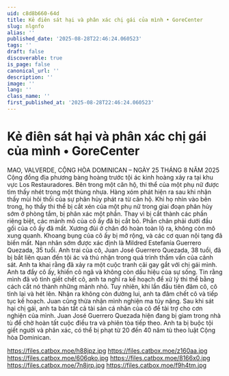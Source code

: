 ```yaml
---
uid: c8d8b660-64d
title: Kẻ điên sát hại và phân xác chị gái của mình • GoreCenter
slug: nlgnfo
alias: ''
published_date: '2025-08-28T22:46:24.060523'
tags: ''
draft: false
discoverable: true
is_page: false
canonical_url: ''
description: ''
image: ''
lang: ''
class_name: ''
first_published_at: '2025-08-28T22:46:24.060523'
---
```


# Kẻ điên sát hại và phân xác chị gái của mình • GoreCenter

MAO, VALVERDE, CỘNG HÒA DOMINICAN – NGÀY 25 THÁNG 8 NĂM 2025 Cộng đồng địa phương bàng hoàng trước tội ác kinh hoàng xảy ra tại khu vực Los Restauradores. Bên trong một căn hộ, thi thể của một phụ nữ được tìm thấy nhét trong một thùng nhựa. Hàng xóm phát hiện ra sau khi nhận thấy mùi hôi thối của sự phân hủy phát ra từ căn hộ. Khi họ nhìn vào bên trong, họ thấy thi thể bị cắt xén của một phụ nữ trong giai đoạn phân hủy sớm ở phòng tắm, bị phân xác một phần. Thay vì bị cắt thành các phần riêng biệt, các mảnh mô của cô ấy đã bị cắt bỏ. Phần chân phải dưới đầu gối của cô ấy đã mất. Xương đùi ở chân đó hoàn toàn lộ ra, không còn mô xung quanh. Khoang bụng của cô ấy bị mở rộng, và các cơ quan nội tạng đã biến mất. Nạn nhân sớm được xác định là Mildred Estefanía Guerrero Quezada, 35 tuổi. Anh trai của cô, Juan José Guerrero Quezada, 38 tuổi, đã bị bắt liên quan đến tội ác và thú nhận trong quá trình thẩm vấn của cảnh sát.
Anh ta khai rằng đã xảy ra một cuộc tranh cãi gay gắt với chị gái mình. Anh ta đẩy cô ấy, khiến cô ngã và không còn dấu hiệu của sự sống. Tin rằng mình đã vô tình giết chết cô, anh ta nghĩ ra kế hoạch để xử lý thi thể bằng cách cắt nó thành những mảnh nhỏ. Tuy nhiên, khi lần đầu tiên đâm cô, cô tỉnh lại và hét lên. Nhận ra không còn đường lui, anh ta đâm chết cô và tiếp tục kế hoạch. Juan cũng thừa nhận mình nghiện ma túy nặng. Sau khi sát hại chị gái, anh ta bán tất cả tài sản cá nhân của cô để tài trợ cho cơn nghiện của mình. Juan José Guerrero Quezada hiện đang bị giam trong nhà tù để chờ hoàn tất cuộc điều tra và phiên tòa tiếp theo. Anh ta bị buộc tội giết người và phân xác, có thể bị phạt từ 20 đến 40 năm tù theo luật Cộng hòa Dominican.

https://files.catbox.moe/h88jpz.jpg
https://files.catbox.moe/z160aa.jpg
https://files.catbox.moe/606qko.jpg
https://files.catbox.moe/8166x0.jpg
https://files.catbox.moe/7n8jrp.jpg
https://files.catbox.moe/f9h4tm.jpg
